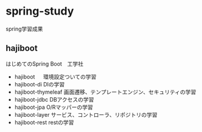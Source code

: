 # spring-study
spring学習成果

## hajiboot
はじめてのSpring Boot　工学社
- hajiboot 　 環境設定ついての学習
- hajiboot-di DIの学習
- hajiboot-thymeleaf 画面遷移、テンプレートエンジン、セキュリティの学習
- hajiboot-jdbc DBアクセスの学習
- hajiboot-jpa O/Rマッパーの学習
- hajiboot-layer サービス、コントローラ、リポジトリの学習
- hajiboot-rest restの学習
